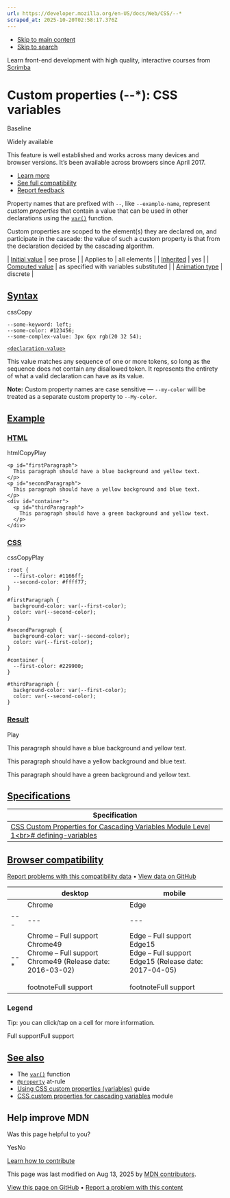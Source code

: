 ```yaml
---
url: https://developer.mozilla.org/en-US/docs/Web/CSS/--*
scraped_at: 2025-10-20T02:58:17.376Z
---
```


- [Skip to main content](https://developer.mozilla.org/en-US/docs/Web/CSS/--*#content)
- [Skip to search](https://developer.mozilla.org/en-US/docs/Web/CSS/--*#search)

Learn front-end development with high quality, interactive courses
from
[Scrimba](https://scrimba.com/learn/frontend?via=mdn)

# Custom properties (--\*): CSS variables


Baseline

Widely available


This feature is well established and works across many devices and browser versions. It’s been available across browsers since ⁨April 2017⁩.


- [Learn more](https://developer.mozilla.org/en-US/docs/Glossary/Baseline/Compatibility)
- [See full compatibility](https://developer.mozilla.org/en-US/docs/Web/CSS/--*#browser_compatibility)
- [Report feedback](https://survey.alchemer.com/s3/7634825/MDN-baseline-feedback?page=%2Fen-US%2Fdocs%2FWeb%2FCSS%2F--*&level=high)

Property names that are prefixed with `--`, like `--example-name`, represent _custom properties_ that contain a value that can be used in other declarations using the [`var()`](https://developer.mozilla.org/en-US/docs/Web/CSS/var) function.

Custom properties are scoped to the element(s) they are declared on, and participate in the cascade: the value of such a custom property is that from the declaration decided by the cascading algorithm.

| [Initial value](https://developer.mozilla.org/en-US/docs/Web/CSS/CSS_cascade/Value_processing#initial_value) | see prose |
| Applies to | all elements |
| [Inherited](https://developer.mozilla.org/en-US/docs/Web/CSS/CSS_cascade/Inheritance) | yes |
| [Computed value](https://developer.mozilla.org/en-US/docs/Web/CSS/CSS_cascade/Value_processing#computed_value) | as specified with variables substituted |
| [Animation type](https://developer.mozilla.org/en-US/docs/Web/CSS/CSS_animated_properties) | discrete |

## [Syntax](https://developer.mozilla.org/en-US/docs/Web/CSS/--*\#syntax)

cssCopy

```
--some-keyword: left;
--some-color: #123456;
--some-complex-value: 3px 6px rgb(20 32 54);

```

[`<declaration-value>`](https://developer.mozilla.org/en-US/docs/Web/CSS/--*#declaration-value)

This value matches any sequence of one or more tokens, so long as the sequence does not contain any disallowed token. It represents the entirety of what a valid declaration can have as its value.

**Note:**
Custom property names are case sensitive — `--my-color` will be treated as a separate custom property to `--My-color`.

## [Example](https://developer.mozilla.org/en-US/docs/Web/CSS/--*\#example)

### [HTML](https://developer.mozilla.org/en-US/docs/Web/CSS/--*\#html)

htmlCopyPlay

```
<p id="firstParagraph">
  This paragraph should have a blue background and yellow text.
</p>
<p id="secondParagraph">
  This paragraph should have a yellow background and blue text.
</p>
<div id="container">
  <p id="thirdParagraph">
    This paragraph should have a green background and yellow text.
  </p>
</div>

```

### [CSS](https://developer.mozilla.org/en-US/docs/Web/CSS/--*\#css)

cssCopyPlay

```
:root {
  --first-color: #1166ff;
  --second-color: #ffff77;
}

#firstParagraph {
  background-color: var(--first-color);
  color: var(--second-color);
}

#secondParagraph {
  background-color: var(--second-color);
  color: var(--first-color);
}

#container {
  --first-color: #229900;
}

#thirdParagraph {
  background-color: var(--first-color);
  color: var(--second-color);
}

```

### [Result](https://developer.mozilla.org/en-US/docs/Web/CSS/--*\#result)

Play

This paragraph should have a blue background and yellow text.

This paragraph should have a yellow background and blue text.

This paragraph should have a green background and yellow text.


## [Specifications](https://developer.mozilla.org/en-US/docs/Web/CSS/--*\#specifications)

| Specification |
| --- |
| [CSS Custom Properties for Cascading Variables Module Level 1\<br>\# defining-variables](https://drafts.csswg.org/css-variables/#defining-variables) |

## [Browser compatibility](https://developer.mozilla.org/en-US/docs/Web/CSS/--*\#browser_compatibility)

[Report problems with this compatibility data](https://developer.mozilla.org/en-US/docs/Web/CSS/--*# "Report an issue with this compatibility data") •
[View data on GitHub](https://github.com/mdn/browser-compat-data/tree/main/css/properties/custom-property.json "File: ⁨css/properties/custom-property.json⁩")

|  | desktop | mobile |
| --- | --- | --- |
|  | Chrome | Edge | Firefox | Opera | Safari | Chrome Android | Firefox for Android | Opera Android | Safari on iOS | Samsung Internet | WebView Android | WebView on iOS |
| --- | --- | --- | --- | --- | --- | --- | --- | --- | --- | --- | --- | --- |
| \-\-\* | Chrome – Full support<br>Chrome49<br>Chrome – Full support<br>Chrome49 (Release date: ⁨2016-03-02⁩)<br> <br>footnoteFull support | Edge – Full support<br>Edge15<br>Edge – Full support<br>Edge15 (Release date: ⁨2017-04-05⁩)<br> <br>footnoteFull support | Firefox – Full support<br>Firefox31<br>Firefox – Full support<br>Firefox31 (Release date: ⁨2014-07-22⁩)<br> <br>footnoteFull support | Opera – Full support<br>Opera36<br>Opera – Full support<br>Opera36 (Release date: ⁨2016-03-15⁩)<br> <br>footnoteFull support | Safari – Full support<br>Safari9.1<br>Safari – Full support<br>Safari9.1 (Release date: ⁨2016-03-21⁩)<br> <br>footnoteFull support | Chrome Android – Full support<br>Chrome Android49<br>Chrome Android – Full support<br>Chrome Android49 (Release date: ⁨2016-03-09⁩)<br> <br>footnoteFull support | Firefox for Android – Full support<br>Firefox for Android31<br>Firefox for Android – Full support<br>Firefox for Android31 (Release date: ⁨2014-07-22⁩)<br> <br>footnoteFull support | Opera Android – Full support<br>Opera Android36<br>Opera Android – Full support<br>Opera Android36 (Release date: ⁨2016-03-31⁩)<br> <br>footnoteFull support | Safari on iOS – Full support<br>Safari on iOS9.3<br>Safari on iOS – Full support<br>Safari on iOS9.3 (Release date: ⁨2016-03-21⁩)<br> <br>footnoteFull support | Samsung Internet – Full support<br>Samsung Internet5<br>Samsung Internet – Full support<br>Samsung Internet5 (Release date: ⁨2016-12-15⁩)<br> <br>footnoteFull support | WebView Android – Full support<br>WebView Android49<br>WebView Android – Full support<br>WebView Android49 (Release date: ⁨2016-03-09⁩)<br> <br>footnoteFull support | WebView on iOS – Full support<br>WebView on iOS9.3<br>WebView on iOS – Full support<br>WebView on iOS9.3 (Release date: ⁨2016-03-21⁩)<br> <br>footnoteFull support |

### Legend

Tip: you can click/tap on a cell for more information.


Full supportFull support

## [See also](https://developer.mozilla.org/en-US/docs/Web/CSS/--*\#see_also)

- The [`var()`](https://developer.mozilla.org/en-US/docs/Web/CSS/var) function
- [`@property`](https://developer.mozilla.org/en-US/docs/Web/CSS/@property) at-rule
- [Using CSS custom properties (variables)](https://developer.mozilla.org/en-US/docs/Web/CSS/CSS_cascading_variables/Using_CSS_custom_properties) guide
- [CSS custom properties for cascading variables](https://developer.mozilla.org/en-US/docs/Web/CSS/CSS_cascading_variables) module

## Help improve MDN

Was this page helpful to you?

YesNo

[Learn how to contribute](https://developer.mozilla.org/en-US/docs/MDN/Community/Getting_started)

This page was last modified on ⁨Aug 13, 2025⁩ by [MDN contributors](https://developer.mozilla.org/en-US/docs/Web/CSS/--*/contributors.txt).


[View this page on GitHub](https://github.com/mdn/content/blob/main/files/en-us/web/css/--_star_/index.md?plain=1 "Folder: ⁨en-us/web/css/--_star_⁩ (Opens in a new tab)") • [Report a problem with this content](https://github.com/mdn/content/issues/new?template=page-report.yml&mdn-url=https%3A%2F%2Fdeveloper.mozilla.org%2Fen-US%2Fdocs%2FWeb%2FCSS%2F--*&metadata=%3C%21--+Do+not+make+changes+below+this+line+--%3E%0A%3Cdetails%3E%0A%3Csummary%3EPage+report+details%3C%2Fsummary%3E%0A%0A*+Folder%3A+%60en-us%2Fweb%2Fcss%2F--_star_%60%0A*+MDN+URL%3A+https%3A%2F%2Fdeveloper.mozilla.org%2Fen-US%2Fdocs%2FWeb%2FCSS%2F--*%0A*+GitHub+URL%3A+https%3A%2F%2Fgithub.com%2Fmdn%2Fcontent%2Fblob%2Fmain%2Ffiles%2Fen-us%2Fweb%2Fcss%2F--_star_%2Findex.md%0A*+Last+commit%3A+https%3A%2F%2Fgithub.com%2Fmdn%2Fcontent%2Fcommit%2Fe82803beedb7f1d8a8e918c1071752f18e1e3f28%0A*+Document+last+modified%3A+2025-08-13T01%3A57%3A35.000Z%0A%0A%3C%2Fdetails%3E "This will take you to GitHub to file a new issue.")